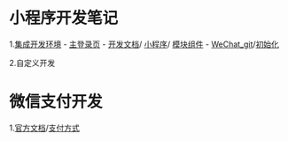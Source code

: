 # 小程序开发笔记

1.[集成开发环境](https://developers.weixin.qq.com/miniprogram/dev/devtools/download.html) - [主登录页](https://mp.weixin.qq.com/) - 
[开发文档](https://developers.weixin.qq.com/miniprogram/dev/framework/config.html#%E5%85%A8%E5%B1%80%E9%85%8D%E7%BD%AE)/
[小程序](https://developers.weixin.qq.com/miniprogram/dev/wxcloud/quick-start/miniprogram.html)/
[模块组件](https://developers.weixin.qq.com/miniprogram/dev/framework/MINA.html) - 
[WeChat_git](https://git.weixin.qq.com/)/[初始化](https://git.weixin.qq.com/users/perfect_information)

2.自定义开发

# 微信支付开发

1.[官方文档](https://pay.weixin.qq.com/wiki/doc/api/jsapi.php?chapter=1_1)/[支付方式](https://pay.weixin.qq.com/wiki/doc/api/index.html)
